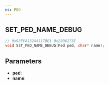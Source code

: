 ```yaml
---
ns: PED
---
```

## SET_PED_NAME_DEBUG

```c
// 0x98EFA132A4117BE1 0x20D6273E
void SET_PED_NAME_DEBUG(Ped ped, char* name);
```

## Parameters
* **ped**:
* **name**:
